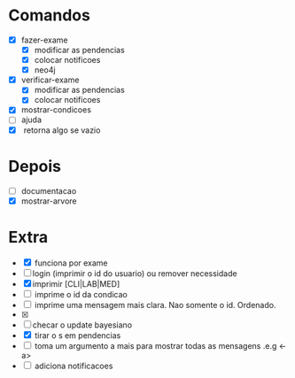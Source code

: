 # Comandos

- [X] fazer-exame
    - [X] modificar as pendencias
    - [X] colocar notificoes
    - [X] neo4j
- [X] verificar-exame
    - [X] modificar as pendencias
    - [X] colocar notificoes
- [X] mostrar-condicoes
- [ ] ajuda
- [X] <pendencias> retorna algo se vazio

# Depois

- [ ] documentacao
- [X] mostrar-arvore

# Extra

- [X] <mostrar-condicoes> funciona por exame
- [ ] login (imprimir o id do usuario) ou remover necessidade
- [X] imprimir [CLI|LAB|MED]
- [ ] <registrar-condicao> imprime o id da condicao
- [ ] <pendencias> imprime uma mensagem mais clara. Nao somente o id. Ordenado.
- [X] <listar-condicoes>
- [ ] checar o update bayesiano
- [X] <pendencias> tirar o s em pendencias
- [ ] <notificaoes> toma um argumento a mais para mostrar todas as mensagens .e.g <-a>
- [ ] <validar-exame> adiciona notificacoes
